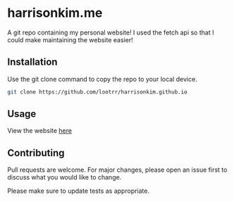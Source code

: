 # harrisonkim.me

A git repo containing my personal website! I used the fetch api so that I could make maintaining the website easier! 

## Installation

Use the git clone command to copy the repo to your local device.
```bash
git clone https://github.com/lootrr/harrisonkim.github.io
```

## Usage

View the website [here](http://harrisonkim.me/) 

## Contributing
Pull requests are welcome. For major changes, please open an issue first to discuss what you would like to change.

Please make sure to update tests as appropriate.
